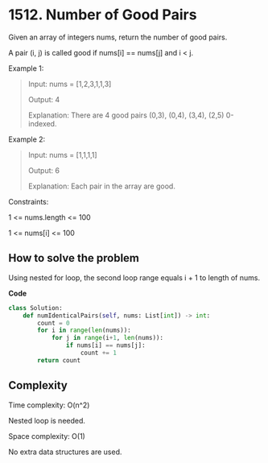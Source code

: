 # 1512. Number of Good Pairs
<Badge type="tip" text="Easy" />[<Badge type="info" text="LeetCode" />](https://leetcode.com/problems/number-of-good-pairs/ "Let's go to leetcode")

Given an array of integers nums, return the number of good pairs.

A pair (i, j) is called good if nums[i] == nums[j] and i < j.

Example 1:
> Input: nums = [1,2,3,1,1,3]
>
> Output: 4
>
> Explanation: There are 4 good pairs (0,3), (0,4), (3,4), (2,5) 0-indexed.

Example 2:
> Input: nums = [1,1,1,1]
>
> Output: 6
>
> Explanation: Each pair in the array are good.
 
Constraints:

1 <= nums.length <= 100

1 <= nums[i] <= 100

## How to solve the problem

Using nested for loop, the second loop range equals i + 1 to length of nums.

**Code**

```Python
class Solution:
    def numIdenticalPairs(self, nums: List[int]) -> int:
        count = 0
        for i in range(len(nums)):
            for j in range(i+1, len(nums)):
                if nums[i] == nums[j]:
                    count += 1
        return count
```

## Complexity

Time complexity: O(n^2)

Nested loop is needed.

Space complexity: O(1)

No extra data structures are used.